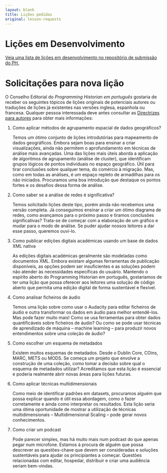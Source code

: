 ```yaml
---
layout: blank
title: Lições pedidas
original: lesson-requests
---
```


# Lições em Desenvolvimento

[Veja uma lista de lições em desenvolvimento no repositório de submissão do PH.](https://github.com/programminghistorian/ph-submissions/issues)

# Solicitações para nova lição

O Conselho Editorial do _Programming Historian em português_ gostaria de receber os seguintes tópicos de lições originais de potenciais autores ou traduções de lições já existentes nas versões inglesa, espanhola ou francesa. Qualquer pessoa interessada deve antes consultar as [Directrizes para autores](/pt/directrizes-autor) para obter mais informações:  

1. Como aplicar métodos de agrupamento espacial de dados geográficos?

    Temos um ótimo conjunto de lições introdutórias para mapeamento de dados geográficos.  Embora sejam boas para ensinar a criar visualizações, ainda não permitem o aprofundamento em técnicas de análise mais avançadas. Uma das lições mais úteis aborda a aplicação de algoritmos de agrupamento (análise de cluster), que identificam grupos lógicos de pontos individuais no espaço geográfico. Útil para tirar conclusões sobre qualquer tema, do comércio à migração. Mas, como em todas as análises, é um espaço repleto de armadilhas para os não iniciados. Procuramos uma boa introdução que destaque os pontos fortes e os desafios dessa forma de análise.

2. Como saber se a análise de redes é significativa?

    Temos solicitado lições deste tipo, porém ainda não recebemos uma versão completa. Já conseguimos ensinar a criar um ótimo diagrama de redes, como avançamos para o próximo passo e tiramos conclusões significativas? Trata-se de começar com a elaboração de um gráfico e mudar para o modo de análise. Se puder ajudar nossos leitores a dar esse passo, queremos ouvi-lo.

3. Como publicar edições digitais académicas usando um base de dados XML nativa

    As edições digitais académicas geralmente são modeladas como documentos XML. Embora existam algumas ferramentas de publicação disponíveis, as opções podem ser insuficientes e as soluções podem não atender às necessidades específicas do usuário. Mantendo o espírito aberto do Programming Historian em português, gostaríamos de ter uma lição que possa oferecer aos leitores uma solução de código aberto que permita uma edição digital de forma sustentável e flexível.

4. Como analisar ficheiros de áudio

    Temos uma lição sobre como usar o Audacity para editar ficheiros de áudio e outra transformar os dados em áudio para melhor entendê-los. Mas pode fazer muito mais! Como se usa ferramentas para obter dados quantificáveis sobre ficheiros de áudio? Ou como se pode usar técnicas de aprendizado de máquina – machine learning – para produzir novos entendimentos sobre uma coleção de áudio?

5. Como escolher um esquema de metadados

    Existem muitos esquemas de metadados. Desde o Dublin Core, COins, MARC, METS ou MODS. Se começa um projeto que envolve a construção de uma coleção, como tomar a decisão sobre qual o esquema de metadados utilizar? Acreditamos que esta lição é essencial e poderia realmente abrir novas áreas para lições futuras.

6. Como aplicar técnicas multidimensionais

    Como meio de identificar padrões em datasets, procuramos alguém que possa explicar quando é útil essa abordagem, como o fazer corretamente e ainda como interpretar os resultados. Esta lição seria uma ótima oportunidade de mostrar a utilização de técnicas multidimensionais – Multidimensional Scaling – pode gerar novos conhecimentos.

7. Como criar um podcast

    Pode parecer simples, mas há muito mais num podcast do que apenas pegar num microfone. Estamos à procura de alguém que possa descrever as questões-chave que devem ser consideradas e soluções sustentáveis para ajudar os principiantes a começar. Questões relacionadas com editar, hospedar, distribuir e criar uma audiência seriam bem-vindas.


